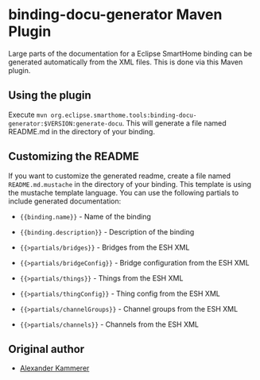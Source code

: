 # binding-docu-generator Maven Plugin

Large parts of the documentation for a Eclipse SmartHome binding can be generated automatically from the XML files. This is done via this Maven plugin.

## Using the plugin

Execute `mvn org.eclipse.smarthome.tools:binding-docu-generator:$VERSION:generate-docu`. This will generate a file named README.md in the directory of your binding.

## Customizing the README

If you want to customize the generated readme, create a file named `README.md.mustache` in the directory of your binding. This template is using the
mustache template language. You can use the following partials to include generated documentation:

* `{{binding.name}}` - Name of the binding

* `{{binding.description}}` - Description of the binding

* `{{>partials/bridges}}` - Bridges from the ESH XML

* `{{>partials/bridgeConfig}}` - Bridge configuration from the ESH XML

* `{{>partials/things}}` - Things from the ESH XML

* `{{>partials/thingConfig}}` - Thing config from the ESH XML

* `{{>partials/channelGroups}}` - Channel groups from the ESH XML

* `{{>partials/channels}}` - Channels from the ESH XML

## Original author

* [Alexander Kammerer](https://github.com/kummerer94)
